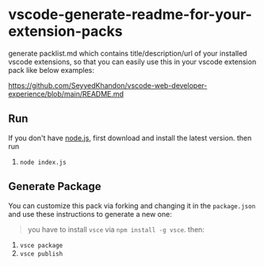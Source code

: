 # vscode-generate-readme-for-your-extension-packs

generate packlist.md which contains title/description/url of your installed vscode extensions, so that you can easily use this in your vscode extension pack like below examples:

https://github.com/SeyyedKhandon/vscode-web-developer-experience/blob/main/README.md

## Run 
If you don't have [node.js](https://nodejs.org/en/), first download and install the latest version. then run
1. `node index.js`


## Generate Package

You can customize this pack via forking and changing it in the `package.json` and use these instructions to generate a new one:
>you have to install `vsce` via
 `npm install -g vsce`. 
 then:

1. `vsce package`
2. `vsce publish`